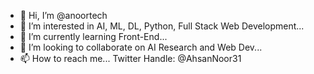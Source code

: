 - 👋 Hi, I’m @anoortech
- 👀 I’m interested in AI, ML, DL, Python, Full Stack Web Development...
- 🌱 I’m currently learning Front-End...
- 💞️ I’m looking to collaborate on AI Research and Web Dev...
- 📫 How to reach me... Twitter Handle: @AhsanNoor31

<!---
anoortech/anoortech is a ✨ special ✨ repository because its `README.md` (this file) appears on your GitHub profile.
You can click the Preview link to take a look at your changes.
--->
